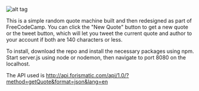 ![alt tag](http://i.imgur.com/kl1qRzm.png)

This is a simple random quote machine built and then redesigned as part of FreeCodeCamp. You can click the "New Quote" button to get a new quote or the tweet button, which will let you tweet the current quote and author to your account if both are 140 characters or less.

To install, download the repo and install the necessary packages using npm. Start server.js using node or nodemon, then navigate to port 8080 on the localhost.

The API used is http://api.forismatic.com/api/1.0/?method=getQuote&format=json&lang=en